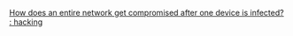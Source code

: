 
[How does an entire network get compromised after one device is infected? : hacking](https://old.reddit.com/r/hacking/comments/rt7k6y/how_does_an_entire_network_get_compromised_after)
